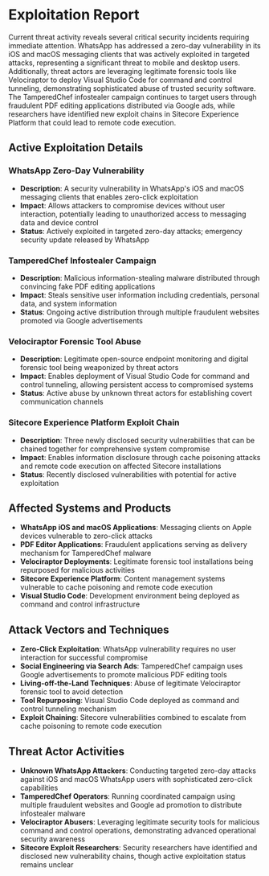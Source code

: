# Exploitation Report

Current threat activity reveals several critical security incidents requiring immediate attention. WhatsApp has addressed a zero-day vulnerability in its iOS and macOS messaging clients that was actively exploited in targeted attacks, representing a significant threat to mobile and desktop users. Additionally, threat actors are leveraging legitimate forensic tools like Velociraptor to deploy Visual Studio Code for command and control tunneling, demonstrating sophisticated abuse of trusted security software. The TamperedChef infostealer campaign continues to target users through fraudulent PDF editing applications distributed via Google ads, while researchers have identified new exploit chains in Sitecore Experience Platform that could lead to remote code execution.

## Active Exploitation Details

### WhatsApp Zero-Day Vulnerability
- **Description**: A security vulnerability in WhatsApp's iOS and macOS messaging clients that enables zero-click exploitation
- **Impact**: Allows attackers to compromise devices without user interaction, potentially leading to unauthorized access to messaging data and device control
- **Status**: Actively exploited in targeted zero-day attacks; emergency security update released by WhatsApp

### TamperedChef Infostealer Campaign
- **Description**: Malicious information-stealing malware distributed through convincing fake PDF editing applications
- **Impact**: Steals sensitive user information including credentials, personal data, and system information
- **Status**: Ongoing active distribution through multiple fraudulent websites promoted via Google advertisements

### Velociraptor Forensic Tool Abuse
- **Description**: Legitimate open-source endpoint monitoring and digital forensic tool being weaponized by threat actors
- **Impact**: Enables deployment of Visual Studio Code for command and control tunneling, allowing persistent access to compromised systems
- **Status**: Active abuse by unknown threat actors for establishing covert communication channels

### Sitecore Experience Platform Exploit Chain
- **Description**: Three newly disclosed security vulnerabilities that can be chained together for comprehensive system compromise
- **Impact**: Enables information disclosure through cache poisoning attacks and remote code execution on affected Sitecore installations
- **Status**: Recently disclosed vulnerabilities with potential for active exploitation

## Affected Systems and Products

- **WhatsApp iOS and macOS Applications**: Messaging clients on Apple devices vulnerable to zero-click attacks
- **PDF Editor Applications**: Fraudulent applications serving as delivery mechanism for TamperedChef malware
- **Velociraptor Deployments**: Legitimate forensic tool installations being repurposed for malicious activities
- **Sitecore Experience Platform**: Content management systems vulnerable to cache poisoning and remote code execution
- **Visual Studio Code**: Development environment being deployed as command and control infrastructure

## Attack Vectors and Techniques

- **Zero-Click Exploitation**: WhatsApp vulnerability requires no user interaction for successful compromise
- **Social Engineering via Search Ads**: TamperedChef campaign uses Google advertisements to promote malicious PDF editing tools
- **Living-off-the-Land Techniques**: Abuse of legitimate Velociraptor forensic tool to avoid detection
- **Tool Repurposing**: Visual Studio Code deployed as command and control tunneling mechanism
- **Exploit Chaining**: Sitecore vulnerabilities combined to escalate from cache poisoning to remote code execution

## Threat Actor Activities

- **Unknown WhatsApp Attackers**: Conducting targeted zero-day attacks against iOS and macOS WhatsApp users with sophisticated zero-click capabilities
- **TamperedChef Operators**: Running coordinated campaign using multiple fraudulent websites and Google ad promotion to distribute infostealer malware
- **Velociraptor Abusers**: Leveraging legitimate security tools for malicious command and control operations, demonstrating advanced operational security awareness
- **Sitecore Exploit Researchers**: Security researchers have identified and disclosed new vulnerability chains, though active exploitation status remains unclear